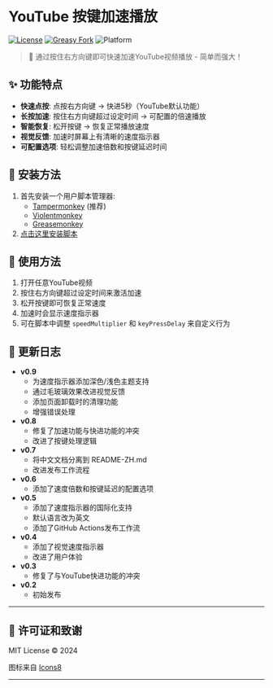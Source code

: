 # YouTube 按键加速播放

[![License](https://img.shields.io/github/license/landrarwolf/youtube-speed-control)](LICENSE)
[![Greasy Fork](https://img.shields.io/badge/Greasy%20Fork-安装-green)](https://update.greasyfork.org/scripts/520580/YouTube%20%E6%8C%89%E9%94%AE%E5%8A%A0%E9%80%9F%E6%92%AD%E6%94%BE.user.js)
![Platform](https://img.shields.io/badge/平台-YouTube-red)

> 🚀 通过按住右方向键即可快速加速YouTube视频播放 - 简单而强大！

## ✨ 功能特点
- **快速点按**: 点按右方向键 → 快进5秒（YouTube默认功能）
- **长按加速**: 按住右方向键超过设定时间 → 可配置的倍速播放
- **智能恢复**: 松开按键 → 恢复正常播放速度
- **视觉反馈**: 加速时屏幕上有清晰的速度指示器
- **可配置选项**: 轻松调整加速倍数和按键延迟时间

## 🔧 安装方法
1. 首先安装一个用户脚本管理器:
   - [Tampermonkey](https://www.tampermonkey.net/) (推荐)
   - [Violentmonkey](https://violentmonkey.github.io/)
   - [Greasemonkey](https://www.greasespot.net/)
2. [点击这里安装脚本](https://update.greasyfork.org/scripts/520580/YouTube%20%E6%8C%89%E9%94%AE%E5%8A%A0%E9%80%9F%E6%92%AD%E6%94%BE.user.js)

## 📖 使用方法
1. 打开任意YouTube视频
2. 按住右方向键超过设定时间来激活加速
3. 松开按键即可恢复正常速度
4. 加速时会显示速度指示器
5. 可在脚本中调整 `speedMultiplier` 和 `keyPressDelay` 来自定义行为

## 📝 更新日志
- **v0.9**
  - 为速度指示器添加深色/浅色主题支持
  - 通过毛玻璃效果改进视觉反馈
  - 添加页面卸载时的清理功能
  - 增强错误处理
- **v0.8**
  - 修复了加速功能与快进功能的冲突
  - 改进了按键处理逻辑
- **v0.7**
  - 将中文文档分离到 README-ZH.md
  - 改进发布工作流程
- **v0.6**
  - 添加了速度倍数和按键延迟的配置选项
- **v0.5**
  - 添加了速度指示器的国际化支持
  - 默认语言改为英文
  - 添加了GitHub Actions发布工作流
- **v0.4**
  - 添加了视觉速度指示器
  - 改进了用户体验
- **v0.3**
  - 修复了与YouTube快进功能的冲突
- **v0.2**
  - 初始发布

---

## 📄 许可证和致谢
MIT License © 2024

图标来自 [Icons8](https://icons8.com/icon/9991/fast-forward)

---